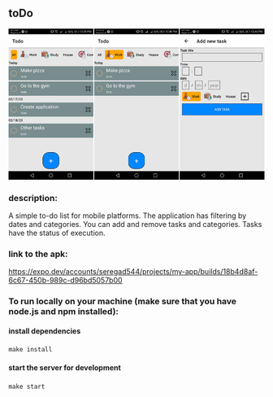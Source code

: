 ## toDo
![screens](/assets/screens.png)

### description:
A simple to-do list for mobile platforms. The application has filtering by dates and categories. You can add and remove tasks and categories. Tasks have the status of execution.

### link to the apk:
https://expo.dev/accounts/seregad544/projects/my-app/builds/18b4d8af-6c67-450b-989c-d96bd5057b00

### To run locally on your machine (make sure that you have node.js and npm installed):
#### install dependencies
  `make install`
  #### start the server for development
  `make start`
